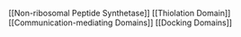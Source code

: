 [[Non-ribosomal Peptide Synthetase]]
[[Thiolation Domain]]
[[Communication-mediating Domains]]
[[Docking Domains]]
